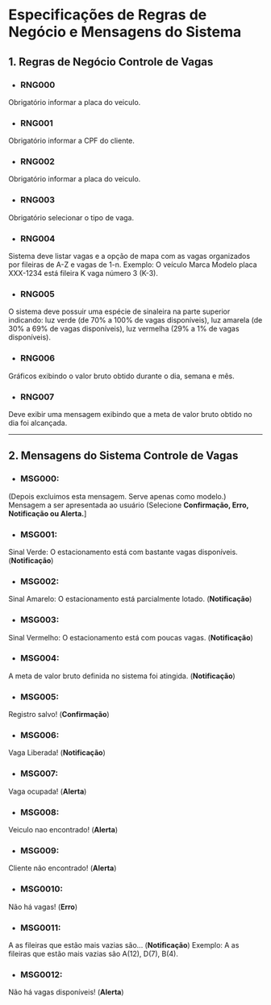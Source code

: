 # Especificações de Regras de Negócio e Mensagens do Sistema 

## 1. Regras de Negócio Controle de Vagas

- ### RNG000 
Obrigatório informar a placa do veiculo.  

- ### RNG001 
Obrigatório informar a CPF do cliente.  

- ### RNG002 
Obrigatório informar a placa do veiculo.  

- ### RNG003 
Obrigatório selecionar o tipo de vaga.  

- ### RNG004 
Sistema deve listar vagas e a opção de mapa com as vagas organizados por fileiras de A-Z e vagas de 1-n. 
Exemplo: O veículo Marca Modelo placa XXX-1234 está fileira K vaga número 3 (K-3).

- ### RNG005 
O sistema deve possuir uma espécie de sinaleira na parte superior indicando: luz verde (de 70% a 100% de vagas disponíveis),
luz amarela (de 30% a 69% de vagas disponíveis), luz vermelha (29% a 1% de vagas disponíveis).

- ### RNG006 
Gráficos exibindo o valor bruto obtido durante o dia, semana e mês.

- ### RNG007
Deve exibir uma mensagem exibindo que a meta de valor bruto obtido no dia foi alcançada.

***

## 2. Mensagens do Sistema Controle de Vagas

- ### MSG000:
(Depois excluimos esta mensagem. Serve apenas como modelo.)  
Mensagem a ser apresentada ao usuário (Selecione **Confirmação, Erro, Notificação ou Alerta.**]  

- ### MSG001:
Sinal Verde: O estacionamento está com bastante vagas disponíveis. (**Notificação**)

- ### MSG002:
Sinal Amarelo: O estacionamento está parcialmente lotado. (**Notificação**)

- ### MSG003:
Sinal Vermelho: O estacionamento está com poucas vagas. (**Notificação**)

- ### MSG004:
A meta de valor bruto definida no sistema foi atingida. (**Notificação**)

- ### MSG005: 
Registro salvo!  (**Confirmação**)

- ### MSG006:
Vaga Liberada! (**Notificação**)

- ### MSG007:
Vaga ocupada! (**Alerta**)

- ### MSG008:
Veiculo nao encontrado! (**Alerta**)

- ### MSG009:
Cliente não encontrado! (**Alerta**)

- ### MSG0010:
Não há vagas! (**Erro**)

- ### MSG0011:
A as fileiras que estão mais vazias são... (**Notificação**)
Exemplo: A as fileiras que estão mais vazias são A(12), D(7), B(4). 

- ### MSG0012:
Não há vagas disponíveis! (**Alerta**)



